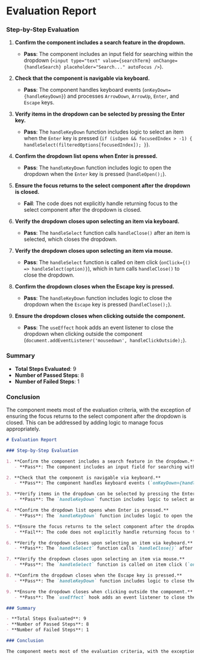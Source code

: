 # Evaluation Report

### Step-by-Step Evaluation

1. **Confirm the component includes a search feature in the dropdown.**
   - **Pass**: The component includes an input field for searching within the dropdown (`<input type="text" value={searchTerm} onChange={handleSearch} placeholder="Search..." autoFocus />`).

2. **Check that the component is navigable via keyboard.**
   - **Pass**: The component handles keyboard events (`onKeyDown={handleKeyDown}`) and processes `ArrowDown`, `ArrowUp`, `Enter`, and `Escape` keys.

3. **Verify items in the dropdown can be selected by pressing the Enter key.**
   - **Pass**: The `handleKeyDown` function includes logic to select an item when the `Enter` key is pressed (`if (isOpen && focusedIndex > -1) { handleSelect(filteredOptions[focusedIndex]); }`).

4. **Confirm the dropdown list opens when Enter is pressed.**
   - **Pass**: The `handleKeyDown` function includes logic to open the dropdown when the `Enter` key is pressed (`handleOpen();`).

5. **Ensure the focus returns to the select component after the dropdown is closed.**
   - **Fail**: The code does not explicitly handle returning focus to the select component after the dropdown is closed.

6. **Verify the dropdown closes upon selecting an item via keyboard.**
   - **Pass**: The `handleSelect` function calls `handleClose()` after an item is selected, which closes the dropdown.

7. **Verify the dropdown closes upon selecting an item via mouse.**
   - **Pass**: The `handleSelect` function is called on item click (`onClick={() => handleSelect(option)}`), which in turn calls `handleClose()` to close the dropdown.

8. **Confirm the dropdown closes when the Escape key is pressed.**
   - **Pass**: The `handleKeyDown` function includes logic to close the dropdown when the `Escape` key is pressed (`handleClose();`).

9. **Ensure the dropdown closes when clicking outside the component.**
   - **Pass**: The `useEffect` hook adds an event listener to close the dropdown when clicking outside the component (`document.addEventListener('mousedown', handleClickOutside);`).

### Summary

- **Total Steps Evaluated**: 9
- **Number of Passed Steps**: 8
- **Number of Failed Steps**: 1

### Conclusion

The component meets most of the evaluation criteria, with the exception of ensuring the focus returns to the select component after the dropdown is closed. This can be addressed by adding logic to manage focus appropriately.

```markdown
# Evaluation Report

### Step-by-Step Evaluation

1. **Confirm the component includes a search feature in the dropdown.**
   - **Pass**: The component includes an input field for searching within the dropdown (`<input type="text" value={searchTerm} onChange={handleSearch} placeholder="Search..." autoFocus />`).

2. **Check that the component is navigable via keyboard.**
   - **Pass**: The component handles keyboard events (`onKeyDown={handleKeyDown}`) and processes `ArrowDown`, `ArrowUp`, `Enter`, and `Escape` keys.

3. **Verify items in the dropdown can be selected by pressing the Enter key.**
   - **Pass**: The `handleKeyDown` function includes logic to select an item when the `Enter` key is pressed (`if (isOpen && focusedIndex > -1) { handleSelect(filteredOptions[focusedIndex]); }`).

4. **Confirm the dropdown list opens when Enter is pressed.**
   - **Pass**: The `handleKeyDown` function includes logic to open the dropdown when the `Enter` key is pressed (`handleOpen();`).

5. **Ensure the focus returns to the select component after the dropdown is closed.**
   - **Fail**: The code does not explicitly handle returning focus to the select component after the dropdown is closed.

6. **Verify the dropdown closes upon selecting an item via keyboard.**
   - **Pass**: The `handleSelect` function calls `handleClose()` after an item is selected, which closes the dropdown.

7. **Verify the dropdown closes upon selecting an item via mouse.**
   - **Pass**: The `handleSelect` function is called on item click (`onClick={() => handleSelect(option)}`), which in turn calls `handleClose()` to close the dropdown.

8. **Confirm the dropdown closes when the Escape key is pressed.**
   - **Pass**: The `handleKeyDown` function includes logic to close the dropdown when the `Escape` key is pressed (`handleClose();`).

9. **Ensure the dropdown closes when clicking outside the component.**
   - **Pass**: The `useEffect` hook adds an event listener to close the dropdown when clicking outside the component (`document.addEventListener('mousedown', handleClickOutside);`).

### Summary

- **Total Steps Evaluated**: 9
- **Number of Passed Steps**: 8
- **Number of Failed Steps**: 1

### Conclusion

The component meets most of the evaluation criteria, with the exception of ensuring the focus returns to the select component after the dropdown is closed. This can be addressed by adding logic to manage focus appropriately.
```